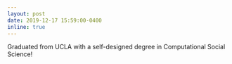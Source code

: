 ```yaml
---
layout: post
date: 2019-12-17 15:59:00-0400
inline: true
---
```


Graduated from UCLA with a self-designed degree in Computational Social Science!
